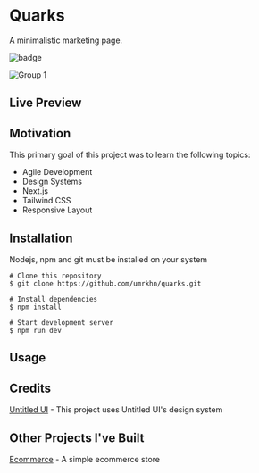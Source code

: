 # Quarks

A minimalistic marketing page.

![badge](https://img.shields.io/badge/Quarks-v1.0.0-brightgreen)

![Group 1](https://user-images.githubusercontent.com/91739815/148238151-390bfb3d-f17b-4308-8b95-fb3b54b8fded.png)

## Live Preview

## Motivation

This primary goal of this project was to learn the following topics:

- Agile Development
- Design Systems
- Next.js
- Tailwind CSS
- Responsive Layout

## Installation

Nodejs, npm and git must be installed on your system

```
# Clone this repository
$ git clone https://github.com/umrkhn/quarks.git

# Install dependencies
$ npm install

# Start development server
$ npm run dev
```

## Usage

## Credits

[Untitled UI](https://www.untitledui.com/free-figma-ui-kit) - This project uses Untitled UI's design system

## Other Projects I've Built

[Ecommerce](https://github.com/umrkhn/ecommerce) - A simple ecommerce store
